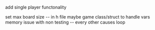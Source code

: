 add single player functonality

set max board size -- in h file
maybe game class/struct to handle vars
memory issue with non testing -- every other causes loop
